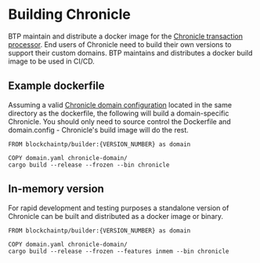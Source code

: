 # Building Chronicle

BTP maintain and distribute a docker image for the [Chronicle transaction
processor](./chronicle_architecture.md#transaction-processor). End users of
Chronicle need to build their own versions to support their custom domains. BTP
maintains and distributes a docker build image to be used in CI/CD.

## Example dockerfile

Assuming a valid [Chronicle domain configuration](./domain_modelling.md) located
in the same directory as the dockerfile, the following will build a
domain-specific Chronicle. You should only need to source control the Dockerfile
and domain.config - Chronicle's build image will do the rest.

```docker
FROM blockchaintp/builder:{VERSION_NUMBER} as domain

COPY domain.yaml chronicle-domain/
cargo build --release --frozen --bin chronicle

```

## In-memory version

For rapid development and testing purposes a standalone version of Chronicle
can be built and distributed as a docker image or binary.

```docker
FROM blockchaintp/builder:{VERSION_NUMBER} as domain

COPY domain.yaml chronicle-domain/
cargo build --release --frozen --features inmem --bin chronicle

```
